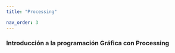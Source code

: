 ```yaml
---
title: "Processing"

nav_order: 3
---
```




### Introducción a la programación Gráfica con Processing
